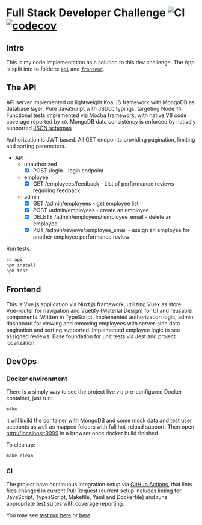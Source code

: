 # Full Stack Developer Challenge ![CI](https://github.com/tinovyatkin/FullStackEngineerChallenge/workflows/CI/badge.svg?branch=master) [![codecov](https://codecov.io/gh/tinovyatkin/FullStackEngineerChallenge/branch/master/graph/badge.svg)](https://codecov.io/gh/tinovyatkin/FullStackEngineerChallenge)

## Intro

This is my code implementation as a solution to this dev challenge. The App is split into to folders: [`api`](api/) and [`frontend`](frontend/).

## The API

API server implemented on lightweight Koa.JS framework with MongoDB as database layer. Pure JavaScript with JSDoc typings, targeting Node 14.
Functional tests implemented via Mocha framework, with native V8 code coverage reported by `c8`.
MongoDB data consistency is enforced by natively supported [JSON schemas](api/src/schemas/)

Authorization is JWT based.
All GET endpoints providing pagination, limiting and sorting parameters.

- API
  - unauthorized
    - [x] POST /login - login endpoint
  - employee
    - [x] GET /employees/feedback - List of performance reviews requiring feedback
  - admin
    - [x] GET /admin/employees - get employee list
    - [x] POST /admin/employees - create an employee
    - [x] DELETE /admin/employees/:employee_email - delete an employee
    - [x] PUT /admin/reviews/:employee_email - assign an employee for another employee performance review

Run tests:

```sh
cd api
npm install
npm test
```

## Frontend

This is Vue.js application via Nuxt.js framework, utilizing Vuex as store, Vue-router for navigation and Vuetify (Material Design) for UI and reusable components. Written in TypeScript.
Implemented authorization logic, admin dashboard for viewing and removing employees with server-side data pagination and sorting supported.
Implemented employee logic to see assigned reviews.
Base foundation for unit tests via Jest and project localization.

## DevOps

### Docker environment

There is a simply way to see the project live via pre-configured Docker container,
just run:

`make`

it will build the container with MongoDB and some mock data and test user accounts as well as mapped folders with full hot-reload support. Then open [http://localhost:9999](http://localhost:9999) in a browser once docker build finished.

To cleanup:

`make clean`

### CI

The project have continuous integration setup via [GitHub Actions](.github/workflows/), that lints files changed in current Pull Request (current setup includes linting for JavaScript, TypesScript, Makefile, Yaml and Dockerfile) and runs appropriate test suites with coverage reporting.

You may see [test run here](https://github.com/tinovyatkin/FullStackEngineerChallenge/pull/1) or [here](https://github.com/tinovyatkin/FullStackEngineerChallenge/pull/2).
